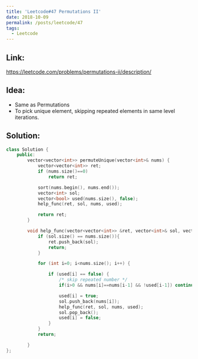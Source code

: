 ```yaml
---
title: 'Leetcode#47 Permutations II'
date: 2018-10-09
permalink: /posts/leetcode/47
tags:
  - Leetcode
---
```

## Link: ##
https://leetcode.com/problems/permutations-ii/description/

## Idea: ##
 - Same as Permutations
 - To pick unique element, skipping repeated elements in same level iterations.

## Solution: ##
```cpp
class Solution {
    public:
        vector<vector<int>> permuteUnique(vector<int>& nums) {
            vector<vector<int>> ret;
            if (nums.size()==0)
                return ret;

            sort(nums.begin(), nums.end());
            vector<int> sol;
            vector<bool> used(nums.size(), false);
            help_func(ret, sol, nums, used);

            return ret;
        }

        void help_func(vector<vector<int>> &ret, vector<int>& sol, vector<int>& nums, vector<bool> &used) {
            if (sol.size() == nums.size()){
                ret.push_back(sol);
                return;
            }

            for (int i=0; i<nums.size(); i++) {

                if (used[i] == false) {
                    /* skip repeated number */
                    if(i>0 && nums[i]==nums[i-1] && !used[i-1]) continue;

                    used[i] = true;
                    sol.push_back(nums[i]);
                    help_func(ret, sol, nums, used);
                    sol.pop_back();
                    used[i] = false;
                }
            }
            return;

        }
};
```

